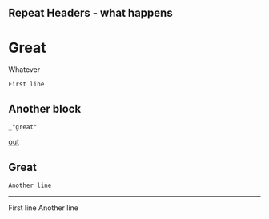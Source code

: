 Repeat Headers - what happens
---
# Great

Whatever

    First line

## Another block

    _"great"

[out](# "save:")

## Great 

    Another line

---
First line
Another line

